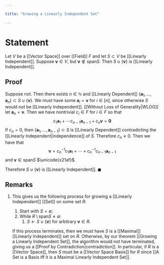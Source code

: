 ```yaml
---

title: "Growing a Linearly Independent Set"

---
```

# Statement
Let $V$ be a [[Vector Space]] over [[Field]] $F$ and let $S \subset V$ be [[Linearly Independent]]. Suppose $\mathbf{v} \in V$, but $\mathbf{v} \not\in \text{span} S$. Then $S \cup \{\mathbf{v}\}$ is [[Linearly Independent]].

## Proof
Suppose not. Then there exists $n \in \mathbb{N}$ and [[Linearly Dependent]] $\{\mathbf{a}_{1}, \dots, \mathbf{a}_{n}\} \subset S \cup \{\mathbf{v}\}$. We must have some $\mathbf{a}_{i} = \mathbf{v}$  for $i \in [n]$, since otherwise $S$ would not be [[Linearly Independent]]. [[Without Loss of Generality|WLOG]] let $\mathbf{a}_{n} = \mathbf{v}$. Then we have nontrivial $c_{i} \in F$ for $i \in F$ so that
$$c_{1} \mathbf{a}_{1} + \cdots c_{n-1} \mathbf{a}_{n-1} + c_{n} \mathbf{v} = \mathbf{0}$$
If $c_{n} = 0$, then $\{\mathbf{a}_{1}, \dots, \mathbf{a}_{n-1}\} \subset S$ is [[Linearly Dependent]] contradicting the [[Linearly Independent|independence]] of $S$. Therefore $c_{n} \neq 0$. Then we have that
$$\mathbf{v} = c_{n}^{-1} c_{1} \mathbf{a}_{1} + \cdots + c_{n}^{-1} c_{n-1} \mathbf{a}_{n-1}$$
and $\mathbf{v} \in \text{span} S$ $\unicode{x21af}$. 

Therefore $S \cup \{\mathbf{v}\}$ is [[Linearly Independent]]. $\blacksquare$

## Remarks
1. This gives us the following process for growing a [[Linearly Independent]] [[Set]] on some set $R$:
	1. Start with $S = \emptyset$;
	2. While $R \setminus \text{span} S \neq \emptyset$:
		1. $S  \leftarrow S \cup \{\mathbf{v}\}$ for arbitrary $\mathbf{v} \in R$.
	
	If this process terminates, then we must have $S$ is a [[Maximal]] [[Linearly Independent]] set on $R$. Otherwise, by our theorem [[Growing a Linearly Independent Set]], the algorithm would not have terminated, giving us a [[Proof by Contradiction|contradiction]]. In particular, if $R$ is a [[Vector Space]], then $S$ must be a [[Vector Space Basis]] for $R$ since [[A Set is a Basis iff it is a Maximal Linearly Independent Set]].